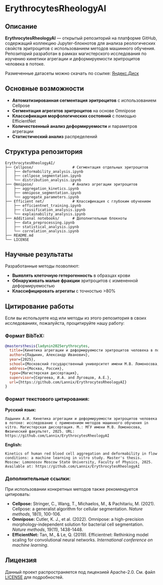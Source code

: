 # ErythrocytesRheologyAI

## Описание

**ErythrocytesRheologyAI** — открытый репозиторий на платформе GitHub, содержащий коллекцию Jupyter-блокнотов для анализа реологических свойств эритроцитов с использованием методов машинного обучения. Репозиторий разработан в рамках магистерского исследования по изучению кинетики агрегации и деформируемости эритроцитов человека в потоке.

Размеченные датасеты можно скачать по ссылке: [Яндекс.Диск](https://disk.yandex.ru/d/qUTVD8K498UC5w)

## Основные возможности

- **Автоматизированная сегментация эритроцитов** с использованием Cellpose
- **Сегментация агрегатов эритроцитов** на основе Omnipose
- **Классификация морфологических состояний** с помощью EfficientNet
- **Количественный анализ деформируемости** и параметров агрегации
- **Статистический анализ** распределений

## Структура репозитория

```
ErythrocytesRheologyAI/
├── Cellpose/                  # Сегментация отдельных эритроцитов
│   ├── deformability_analysis.ipynb
│   ├── cellpose_segmentation.ipynb
│   └── distribution_analysis.ipynb
├── Omnipose/                  # Анализ агрегации эритроцитов
│   ├── aggregation_kinetics.ipynb
│   ├── omnipose_segmentation.ipynb
│   └── aggregate_parameters.ipynb
├── Efficient net/             # Классификация с глубоким обучением
│   ├── efficientnet_training.ipynb
│   ├── classification_analysis.ipynb
│   └── explainability_analysis.ipynb
├── Additional notebooks/      # Дополнительные блокноты
│   ├── data_preprocessing.ipynb
│   ├── statistical_analysis.ipynb
│   └── correlation_analysis.ipynb
├── README.md
└── LICENSE
```

## Научные результаты

Разработанные методы позволяют:

- **Выявлять клеточную гетерогенность** в образцах крови
- **Обнаруживать малые фракции** эритроцитов с измененной деформируемостью  
- **Классифицировать агрегаты** с точностью >80%

## Цитирование работы

Если вы используете код или методы из этого репозитория в своих исследованиях, пожалуйста, процитируйте нашу работу:

### Формат BibTeX:

```bibtex
@mastersthesis{ladynin2025erythrocytes,
  title={Кинетика агрегации и деформируемости эритроцитов человека в потоке: исследование с применением методов машинного обучения in vitro},
  author={Ладынин, Александр Иванович},
  year={2025},
  school={Московский государственный университет имени М.В. Ломоносова, Физический факультет},
  address={Москва, Россия},
  type={Магистерская диссертация},
  supervisor={Сергеева, И.А. and Луговцов, А.Е.},
  url={https://github.com/Lannix/ErythrocytesRheologyAI}
}
```

### Формат текстового цитирования:

**Русский язык:**
```
Ладынин А.И. Кинетика агрегации и деформируемости эритроцитов человека в потоке: исследование с применением методов машинного обучения in vitro. Магистерская диссертация. М.: МГУ имени М.В. Ломоносова, Физический факультет, 2025. URL: https://github.com/Lannix/ErythrocytesRheologyAI
```

**English:**
```
Kinetics of human red blood cell aggregation and deformability in flow conditions: a machine learning in vitro study. Master's thesis. Moscow: Lomonosov Moscow State University, Faculty of Physics, 2025. Available at: https://github.com/Lannix/ErythrocytesRheologyAI
```

### Дополнительные ссылки:

При использовании конкретных методов также рекомендуется цитировать:

- **Cellpose:** Stringer, C., Wang, T., Michaelos, M., & Pachitariu, M. (2021). Cellpose: a generalist algorithm for cellular segmentation. *Nature methods*, 18(1), 100-106.
- **Omnipose:** Cutler, K. J., et al. (2022). Omnipose: a high-precision morphology-independent solution for bacterial cell segmentation. *Nature methods*, 19(11), 1438-1448.
- **EfficientNet:** Tan, M., & Le, Q. (2019). Efficientnet: Rethinking model scaling for convolutional neural networks. *International conference on machine learning*.

## Лицензия

Данный проект распространяется под лицензией Apache-2.0. См. файл [LICENSE](LICENSE) для подробностей.
